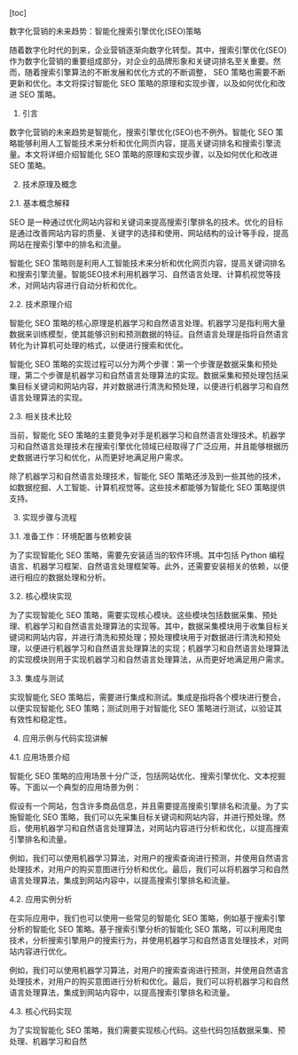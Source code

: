 
[toc]                    
                
                
数字化营销的未来趋势：智能化搜索引擎优化(SEO)策略

随着数字化时代的到来，企业营销逐渐向数字化转型。其中，搜索引擎优化(SEO)作为数字化营销的重要组成部分，对企业的品牌形象和关键词排名至关重要。然而，随着搜索引擎算法的不断发展和优化方式的不断调整， SEO 策略也需要不断更新和优化。本文将探讨智能化 SEO 策略的原理和实现步骤，以及如何优化和改进 SEO 策略。

1. 引言

数字化营销的未来趋势是智能化，搜索引擎优化(SEO)也不例外。智能化 SEO 策略能够利用人工智能技术来分析和优化网页内容，提高关键词排名和搜索引擎流量。本文将详细介绍智能化 SEO 策略的原理和实现步骤，以及如何优化和改进 SEO 策略。

2. 技术原理及概念

2.1. 基本概念解释

SEO 是一种通过优化网站内容和关键词来提高搜索引擎排名的技术。优化的目标是通过改善网站内容的质量、关键字的选择和使用、网站结构的设计等手段，提高网站在搜索引擎中的排名和流量。

智能化 SEO 策略则是利用人工智能技术来分析和优化网页内容，提高关键词排名和搜索引擎流量。智能SEO技术利用机器学习、自然语言处理、计算机视觉等技术，对网站内容进行自动分析和优化。

2.2. 技术原理介绍

智能化 SEO 策略的核心原理是机器学习和自然语言处理。机器学习是指利用大量数据来训练模型，使其能够识别和预测数据的特征。自然语言处理是指将自然语言转化为计算机可处理的格式，以便进行搜索和优化。

智能化 SEO 策略的实现过程可以分为两个步骤：第一个步骤是数据采集和预处理，第二个步骤是机器学习和自然语言处理算法的实现。数据采集和预处理包括采集目标关键词和网站内容，并对数据进行清洗和预处理，以便进行机器学习和自然语言处理算法的实现。

2.3. 相关技术比较

当前，智能化 SEO 策略的主要竞争对手是机器学习和自然语言处理技术。机器学习和自然语言处理技术在搜索引擎优化领域已经取得了广泛应用，并且能够根据历史数据进行学习和优化，从而更好地满足用户需求。

除了机器学习和自然语言处理技术，智能化 SEO 策略还涉及到一些其他的技术，如数据挖掘、人工智能、计算机视觉等。这些技术都能够为智能化 SEO 策略提供支持。

3. 实现步骤与流程

3.1. 准备工作：环境配置与依赖安装

为了实现智能化 SEO 策略，需要先安装适当的软件环境。其中包括 Python 编程语言、机器学习框架、自然语言处理框架等。此外，还需要安装相关的依赖，以便进行相应的数据处理和分析。

3.2. 核心模块实现

为了实现智能化 SEO 策略，需要实现核心模块。这些模块包括数据采集、预处理、机器学习和自然语言处理算法的实现等。其中，数据采集模块用于收集目标关键词和网站内容，并进行清洗和预处理；预处理模块用于对数据进行清洗和预处理，以便进行机器学习和自然语言处理算法的实现；机器学习和自然语言处理算法的实现模块则用于实现机器学习和自然语言处理算法，从而更好地满足用户需求。

3.3. 集成与测试

实现智能化 SEO 策略后，需要进行集成和测试。集成是指将各个模块进行整合，以便实现智能化 SEO 策略；测试则用于对智能化 SEO 策略进行测试，以验证其有效性和稳定性。

4. 应用示例与代码实现讲解

4.1. 应用场景介绍

智能化 SEO 策略的应用场景十分广泛，包括网站优化、搜索引擎优化、文本挖掘等。下面以一个典型的应用场景为例：

假设有一个网站，包含许多商品信息，并且需要提高搜索引擎排名和流量。为了实施智能化 SEO 策略，我们可以先采集目标关键词和网站内容，并进行预处理。然后，使用机器学习和自然语言处理算法，对网站内容进行分析和优化，以提高搜索引擎排名和流量。

例如，我们可以使用机器学习算法，对用户的搜索查询进行预测，并使用自然语言处理技术，对用户的购买意图进行分析和优化。最后，我们可以将机器学习和自然语言处理算法，集成到网站内容中，以提高搜索引擎排名和流量。

4.2. 应用实例分析

在实际应用中，我们也可以使用一些常见的智能化 SEO 策略，例如基于搜索引擎分析的智能化 SEO 策略。基于搜索引擎分析的智能化 SEO 策略，可以利用爬虫技术，分析搜索引擎用户的搜索行为，并使用机器学习和自然语言处理技术，对网站内容进行优化。

例如，我们可以使用机器学习算法，对用户的搜索查询进行预测，并使用自然语言处理技术，对用户的购买意图进行分析和优化。最后，我们可以将机器学习和自然语言处理算法，集成到网站内容中，以提高搜索引擎排名和流量。

4.3. 核心代码实现

为了实现智能化 SEO 策略，我们需要实现核心代码。这些代码包括数据采集、预处理、机器学习和自然

